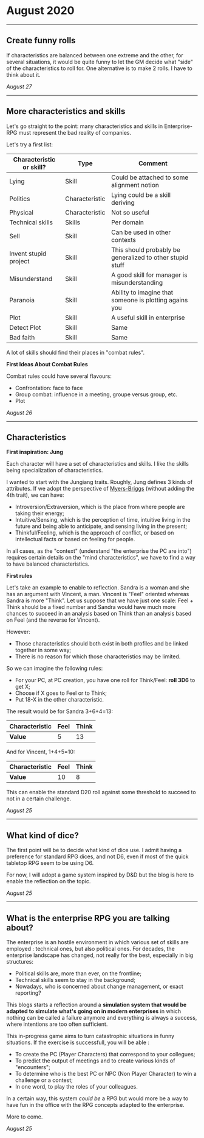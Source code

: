 # August 2020

---

<a name="005"></a>

## Create funny rolls

If characteristics are balanced between one extreme and the other, for several situations, it would be quite funny to let the GM decide what "side" of the characteristics to roll for. One alternative is to make 2 rolls. I have to think about it.

_August 27_

---

<a name="004"></a>

## More characteristics and skills

Let's go straight to the point: many characteristics and skills in Enterprise-RPG must represent the bad reality of companies.

Let's try a first list:

Characteristic or skill? | Type | Comment
--- | --- | ---
Lying | Skill | Could be attached to some alignment notion
Politics | Characteristic | Lying could be a skill deriving
Physical | Characteristic | Not so useful
Technical skills | Skills | Per domain
Sell | Skill | Can be used in other contexts
Invent stupid project | Skill | This should probably be generalized to other stupid stuff
Misunderstand | Skill | A good skill for manager is misunderstanding
Paranoia | Skill | Ability to imagine that someone is plotting agains you
Plot  | Skill | A useful skill in enterprise
Detect Plot | Skill | Same
Bad faith | Skill | Same

A lot of skills should find their places in "combat rules".

**First Ideas About Combat Rules**

Combat rules could have several flavours:

* Confrontation: face to face
* Group combat: influence in a meeting, groupe versus group, etc.
* Plot

_August 26_

---

<a name="003"></a>

## Characteristics

**First inspiration: Jung**

Each character will have a set of characteristics and skills. I like the skills being specialization of characteristics.

I wanted to start with the Jungiang traits. Roughly, Jung defines 3 kinds of attributes. If we adopt the perspective of [Myers-Briggs](https://en.wikipedia.org/wiki/Myers–Briggs_Type_Indicator) (without adding the 4th trait), we can have:

* Introversion/Extraversion, which is the place from where people are taking their energy;
* Intuitive/Sensing, which is the perception of time, intuitive living in the future and being able to anticipate, and sensing living in the present;
* Thinkful/Feeling, which is the approach of conflict, or based on intellectual facts or based on feeling for people.

In all cases, as the "context" (understand "the enterprise the PC are into") requires certain details on the "mind characteristics", we have to find a way to have balanced characteristics.

**First rules**

Let's take an example to enable to reflection. Sandra is a woman and she has an argument with Vincent, a man. Vincent is "Feel" oriented whereas Sandra is more "Think". Let us suppose that we have just one scale: Feel + Think should be a fixed number and Sandra would have much more chances to succeed in an analysis based on Think than an analysis based on Feel (and the reverse for Vincent).

However:

* Those characteristics should both exist in both profiles and be linked together in some way;
* There is no reason for which those characteristics may be limited.

So we can imagine the following rules:

* For your PC, at PC creation, you have one roll for Think/Feel: **roll 3D6** to get X;
* Choose if X goes to Feel or to Think;
* Put 18-X in the other characteristic.

The result would be for Sandra 3+6+4=13:

Characteristic | Feel | Think 
--- | --- | ---
**Value** |  5 | 13 |

And for Vincent, 1+4+5=10:

Characteristic | Feel | Think
--- | --- | ---
**Value** | 10 | 8

This can enable the standard D20 roll against some threshold to succeed to not in a certain challenge.

_August 25_

---

<a name="002"></a>

## What kind of dice?

The first point will be to decide what kind of dice use. I admit having a preference for standard RPG dices, and not D6, even if most of the quick tabletop RPG seem to be using D6.

For now, I will adopt a game system inspired by D&D but the blog is here to enable the reflection on the topic.

_August 25_

---

<a name="001"></a>

## What is the enterprise RPG you are talking about?

The enterprise is an hostile environment in which various set of skills are employed : technical ones, but also political ones. For decades, the enterprise landscape has changed, not really for the best, especially in big structures:

* Political skills are, more than ever, on the frontline;
* Technical skills seem to stay in the background;
* Nowadays, who is concerned about change management, or exact reporting?

This blogs starts a reflection around a **simulation system that would be adapted to simulate what's going on in modern enterprises** in which nothing can be called a failure anymore and everything is always a success, where intentions are too often sufficient.

This in-progress game aims to turn catastrophic situations in funny situations. If the exercise is successfull, you will be able :

* To create the PC (Player Characters) that correspond to your collegues;
* To predict the output of meetings and to create various kinds of "encounters";
* To determine who is the best PC or NPC (Non Player Character) to win a challenge or a contest;
* In one word, to play the roles of your colleagues.

In a certain way, this system _could be_ a RPG but would more be a way to have fun in the office with the RPG concepts adapted to the enterprise.

More to come.

_August 25_

